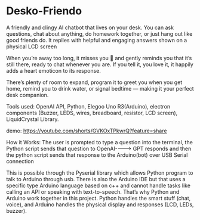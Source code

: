 # Desko-Friendo
A friendly and clingy AI chatbot that lives on your desk. You can ask questions, chat about anything, do homework together, or just hang out like good friends do. It replies with helpful and engaging answers shown on a physical LCD screen


When you’re away too long, it misses you 🙁 and gently reminds you that it’s still there, ready to chat whenever you are. If you tell it, you love it, it happily adds a heart emoticon to its response. 

There’s plenty of room to expand, program it to greet you when you get home, remind you to drink water, or signal bedtime — making it your perfect desk companion. 

Tools used: 
OpenAI API, Python, Elegoo Uno R3(Arduino), electron components (Buzzer, LEDS, wires, breadboard, resistor, LCD screen), LiquidCrystal Library.  


demo: https://youtube.com/shorts/GVKOxTPkwrQ?feature=share


How it Works:
The user is prompted to type a question into the terminal, the Python script sends that question to OpenAI----> GPT responds and then the python script sends that response to the Arduino(bot) over USB Serial connection 

This is possible through the Pyserial library which allows Python program to talk to Arduino through usb. There is also the Arduino IDE but that uses a specific type Arduino language based on c++ and cannot handle tasks like calling an API or speaking with text-to-speech. That’s why Python and Arduino work together in this project. Python handles the smart stuff (chat, voice), and Arduino handles the physical display and responses (LCD, LEDs, buzzer). 


